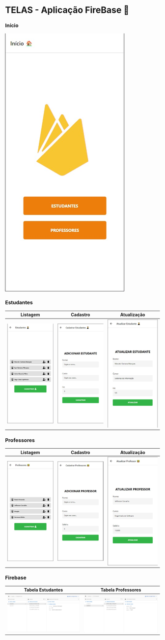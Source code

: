 # TELAS - Aplicação FireBase 🦸

### Início

<img src= "./prints/home.jpg">

### Estudantes

Listagem            |  Cadastro           | Atualização
:-------------------------:|:-------------------------:|:-------------------------:
<img src= "./prints/listStudents.jpg">  |  <img src= "./prints/registerStudents.jpg">  | <img src="./prints/updateStudents.jpg">

### Professores

Listagem            |  Cadastro           | Atualização
:-------------------------:|:-------------------------:|:-------------------------:
<img src= "./prints/listTeachers.jpg">  |  <img src= "./prints/registerTeachers.jpg">  | <img src="./prints/updateTeachers.jpg">

### Firebase

Tabela Estudantes           |  Tabela Professores
:-------------------------:|:-------------------------:
<img src= "./prints/firebaseStudents.jpg">  |  <img src= "./prints/firebaseTeachers.jpg"> 